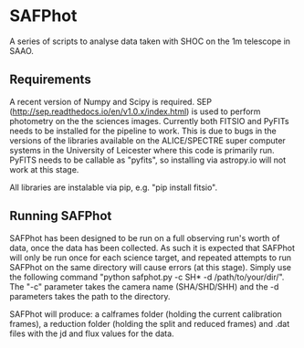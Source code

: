 # SAFPhot

A series of scripts to analyse data taken with SHOC on the 1m telescope in SAAO. 

## Requirements

A recent version of Numpy and Scipy is required. SEP (http://sep.readthedocs.io/en/v1.0.x/index.html) is used to perform photometry on the the sciences images. Currently both FITSIO and PyFITs needs to be installed for the pipeline to work. This is due to bugs in the versions of the libraries available on the ALICE/SPECTRE super computer systems in the University of Leicester where this code is primarily run. PyFITS needs to be callable as "pyfits", so installing via astropy.io will not work at this stage. 

All libraries are instalable via pip, e.g. "pip install fitsio". 

## Running SAFPhot

SAFPhot has been designed to be run on a full observing run's worth of data, once the data has been collected. As such it is expected that SAFPhot will only be run once for each science target, and repeated attempts to run SAFPhot on the same directory will cause errors (at this stage). Simply use the following command "python safphot.py -c SH* -d /path/to/your/dir/". 
The "-c" parameter takes the camera name (SHA/SHD/SHH) and the -d parameters takes the path to the directory. 

SAFPhot will produce: a calframes folder (holding the current calibration frames), a reduction folder (holding the split and reduced frames) and .dat files with the jd and flux values for the data. 


